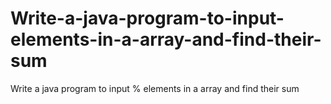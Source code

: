 # Write-a-java-program-to-input-elements-in-a-array-and-find-their-sum
Write a java program to input % elements in a array and find their sum
